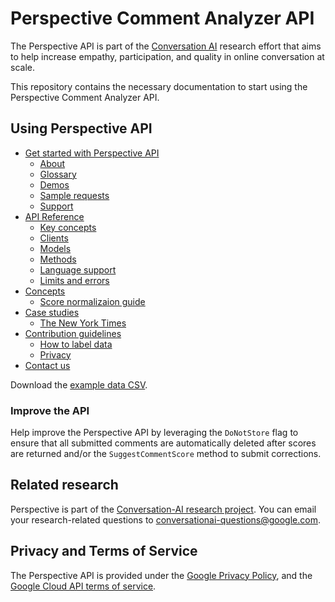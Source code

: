 # Perspective Comment Analyzer API

The Perspective API is part of the [Conversation AI](https://conversationai.github.io) research effort that
aims to help increase empathy, participation, and quality in online conversation at scale.

This repository contains the necessary documentation to start using the Perspective Comment Analyzer API.

## Using Perspective API

+ [Get started with Perspective API](1-get-started/)
   + [About](1-get-started/about.md)
   + [Glossary](1-get-started/glossary.md)
   + [Demos](1-get-started/demo.md)
   + [Sample requests](1-get-started/sample.md)
   + [Support](1-get-started/support.md)
+ [API Reference](2-api/)
   + [Key concepts](2-api/key-concepts)
   + [Clients](2-api/clients.md)
   + [Models](2-api/models.md)
   + [Methods](2-api/methods.md)
   + [Language support](2-api/language.md)
   + [Limits and errors](2-api/limits.md)
+ [Concepts](3-concepts/)
   + [Score normalizaion guide](3-concepts/score-normalization.md)
+ [Case studies](4-case-studies/)
   + [The New York Times](4-case-studies/nyt.md)
+ [Contribution guidelines](5-contribute/)
   + [How to label data](5-contribute/label-data.md)
   + [Privacy](5-contribute/privacy.md)
+ [Contact us](6-contact/)

Download the [example data CSV](example_data/perspective_wikipedia_2k_score_sample_20180829.csv).

### Improve the API

Help improve the Perspective API by leveraging the `DoNotStore` flag to ensure that all submitted
comments are automatically deleted after scores are returned and/or the `SuggestCommentScore` method 
to submit corrections.

## Related research

Perspective is part of the [Conversation-AI research project](https://conversationai.github.io/). You can
email your research-related questions to [conversationai-questions@google.com](mailto:conversationai-questions@google.com).

## Privacy and Terms of Service

The Perspective API is provided under the [Google Privacy Policy](https://www.google.com/intl/en/policies/privacy/),
and the [Google Cloud API terms of service](https://www.google.com/intl/en/policies/terms/).
